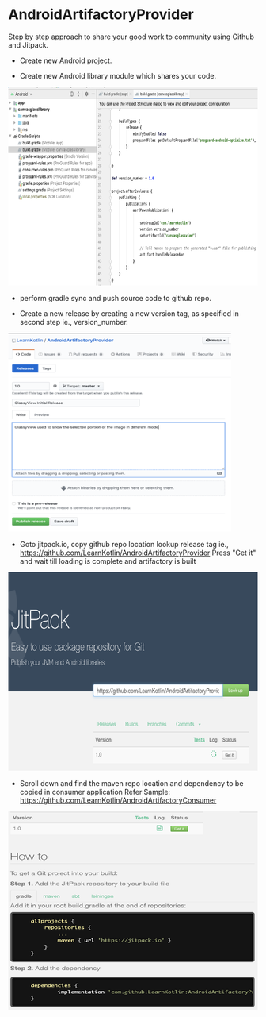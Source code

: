 # AndroidArtifactoryProvider

Step by step approach to share your good work to community using Github and Jitpack.

- Create new Android project.

- Create new Android library module which shares your code.
<img src="publish_config.png" width="750" height="400">

- perform gradle sync and push source code to github repo.

- Create a new release by creating a new version tag, as specified in second step ie., version_number.
<img src="add_gitgub_tag.png" width="450" height="400">

- Goto jitpack.io, copy github repo location lookup release tag
ie., https://github.com/LearnKotlin/AndroidArtifactoryProvider
Press "Get it" and wait till loading is complete and artifactory is built
<img src="build_artifactory_jitpack.png" width="550" height="400">

- Scroll down and find the maven repo location and dependency to be copied in consumer application
Refer Sample: https://github.com/LearnKotlin/AndroidArtifactoryConsumer
<img src="get-jitpack_dependency.png" width="550" height="400">







